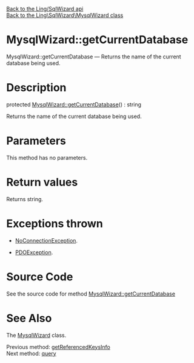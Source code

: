 [Back to the Ling/SqlWizard api](https://github.com/lingtalfi/SqlWizard/blob/master/doc/api/Ling/SqlWizard.md)<br>
[Back to the Ling\SqlWizard\MysqlWizard class](https://github.com/lingtalfi/SqlWizard/blob/master/doc/api/Ling/SqlWizard/MysqlWizard.md)


MysqlWizard::getCurrentDatabase
================



MysqlWizard::getCurrentDatabase — Returns the name of the current database being used.




Description
================


protected [MysqlWizard::getCurrentDatabase](https://github.com/lingtalfi/SqlWizard/blob/master/doc/api/Ling/SqlWizard/MysqlWizard/getCurrentDatabase.md)() : string




Returns the name of the current database being used.




Parameters
================

This method has no parameters.


Return values
================

Returns string.


Exceptions thrown
================

- [NoConnectionException](https://github.com/lingtalfi/SqlWizard/blob/master/doc/api/Ling/SqlWizard/Exception/NoConnectionException.md).&nbsp;

- [PDOException](https://www.php.net/manual/en/class.pdoexception.php).&nbsp;







Source Code
===========
See the source code for method [MysqlWizard::getCurrentDatabase](https://github.com/lingtalfi/SqlWizard/blob/master/MysqlWizard.php#L523-L527)


See Also
================

The [MysqlWizard](https://github.com/lingtalfi/SqlWizard/blob/master/doc/api/Ling/SqlWizard/MysqlWizard.md) class.

Previous method: [getReferencedKeysInfo](https://github.com/lingtalfi/SqlWizard/blob/master/doc/api/Ling/SqlWizard/MysqlWizard/getReferencedKeysInfo.md)<br>Next method: [query](https://github.com/lingtalfi/SqlWizard/blob/master/doc/api/Ling/SqlWizard/MysqlWizard/query.md)<br>

